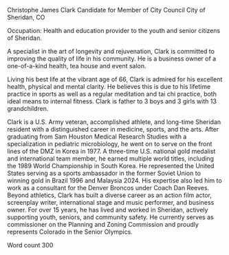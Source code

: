 Christophe James Clark Candidate for
Member of City Council
City of Sheridan, CO

Occupation: Health and education provider to the youth and senior citizens of Sheridan.

A specialist in the art of longevity and rejuvenation, Clark is committed to improving the quality of life in his community. He is a business owner of a one-of-a-kind health, tea house and event salon.

Living his best life at the vibrant age of 66, Clark is admired for his excellent health, physical and mental clarity. He believes this is due to his lifetime practice in sports as well as a regular meditation and tai chi practice, both ideal means to internal fitness. Clark is father to 3 boys and 3 girls with 13 grandchildren.

Clark is a U.S. Army veteran, accomplished athlete, and long-time Sheridan resident with a distinguished career in medicine, sports, and the arts. After graduating from Sam Houston Medical Research Studies with a specialization in pediatric microbiology, he went on to serve on the front lines of the DMZ in Korea in 1977.
A three-time U.S. national gold medalist and international team member, he earned multiple world titles, including the 1989 World Championship in South Korea. He represented the United States serving as a sports ambassador in the former Soviet Union to winning gold in Brazil 1996 and Malaysia 2024. His expertise also led him to work as a consultant for the Denver Broncos under Coach Dan Reeves.
Beyond athletics, Clark has built a diverse career as an action film actor, screenplay writer, international stage and music performer, and business owner. For over 15 years, he has lived and worked in Sheridan, actively supporting youth, seniors, and community safety. He currently serves as commissioner on the Planning and Zoning Commission and proudly represents Colorado in the Senior Olympics.

Word count 300
